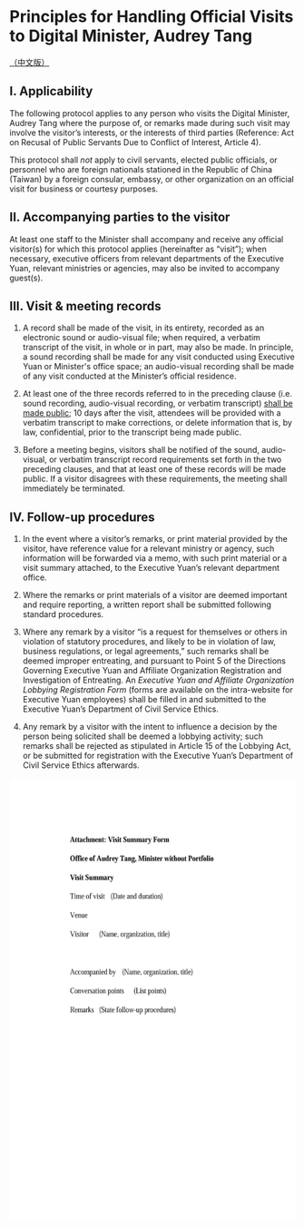 # Principles for Handling Official Visits to Digital Minister, Audrey Tang

[（中文版）](README.zh-tw.md)

## I.	Applicability

The following protocol applies to any person who visits the Digital Minister, Audrey Tang where the purpose of, or remarks made during such visit may involve the visitor’s interests, or the interests of third parties (Reference: Act on Recusal of Public Servants Due to Conflict of Interest, Article 4).

This protocol shall _not_ apply to civil servants, elected public officials, or personnel who are foreign nationals stationed in the Republic of China (Taiwan) by a foreign consular, embassy, or other organization on an official visit for business or courtesy purposes.

## II. Accompanying parties to the visitor

At least one staff to the Minister shall accompany and receive any official visitor(s) for which this protocol applies (hereinafter as “visit”); when necessary, executive officers from relevant departments of the Executive Yuan, relevant ministries or agencies, may also be invited to accompany guest(s).

## III. Visit & meeting records

1.  A record shall be made of the visit, in its entirety, recorded as an electronic sound or audio-visual file; when required, a verbatim transcript of the visit, in whole or in part, may also be made. In principle, a sound recording shall be made for any visit conducted using Executive Yuan or Minister's office space; an audio-visual recording shall be made of any visit conducted at the Minister’s official residence.

2. At least one of the three records referred to in the preceding clause (i.e. sound recording, audio-visual recording, or verbatim transcript) [shall be made public](https://track.pdis.tw); 10 days after the visit, attendees will be provided with a verbatim transcript to make corrections, or delete information that is, by law, confidential, prior to the transcript being made public.

3. Before a meeting begins, visitors shall be notified of the sound, audio-visual, or verbatim transcript record requirements set forth in the two preceding clauses, and that at least one of these records will be made public. If a visitor disagrees with these requirements, the meeting shall immediately be terminated.

## IV. Follow-up procedures

1. In the event where a visitor’s remarks, or print material provided by the visitor, have reference value for a relevant ministry or agency, such information will be forwarded via a memo, with such print material or a visit summary attached, to the Executive Yuan’s relevant department office.

2. Where the remarks or print materials of a visitor are deemed important and require reporting, a written report shall be submitted following standard procedures.

3. Where any remark by a visitor “is a request for themselves or others in violation of statutory procedures, and likely to be in violation of law, business regulations, or legal agreements,” such remarks shall be deemed improper entreating, and pursuant to Point 5 of the Directions Governing Executive Yuan and Affiliate Organization Registration and Investigation of Entreating. An _Executive Yuan and Affiliate Organization Lobbying Registration Form_ (forms are available on the intra-website for Executive Yuan employees) shall be filled in and submitted to the Executive Yuan’s Department of Civil Service Ethics.

4. Any remark by a visitor with the intent to influence a decision by the person being solicited shall be deemed a lobbying activity; such remarks shall be rejected as stipulated in Article 15 of the Lobbying Act, or be submitted for registration with the Executive Yuan’s Department of Civil Service Ethics afterwards.

<img src="visit-summary-form.jpg" width="550" height="780">
